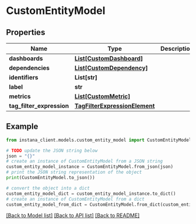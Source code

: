 # CustomEntityModel


## Properties

Name | Type | Description | Notes
------------ | ------------- | ------------- | -------------
**dashboards** | [**List[CustomDashboard]**](CustomDashboard.md) |  | [optional] 
**dependencies** | [**List[CustomDependency]**](CustomDependency.md) |  | [optional] 
**identifiers** | **List[str]** |  | 
**label** | **str** |  | 
**metrics** | [**List[CustomMetric]**](CustomMetric.md) |  | [optional] 
**tag_filter_expression** | [**TagFilterExpressionElement**](TagFilterExpressionElement.md) |  | 

## Example

```python
from instana_client.models.custom_entity_model import CustomEntityModel

# TODO update the JSON string below
json = "{}"
# create an instance of CustomEntityModel from a JSON string
custom_entity_model_instance = CustomEntityModel.from_json(json)
# print the JSON string representation of the object
print(CustomEntityModel.to_json())

# convert the object into a dict
custom_entity_model_dict = custom_entity_model_instance.to_dict()
# create an instance of CustomEntityModel from a dict
custom_entity_model_from_dict = CustomEntityModel.from_dict(custom_entity_model_dict)
```
[[Back to Model list]](../README.md#documentation-for-models) [[Back to API list]](../README.md#documentation-for-api-endpoints) [[Back to README]](../README.md)


